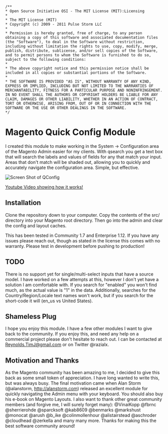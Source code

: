 
    /**
    * Open Source Initiative OSI - The MIT License (MIT):Licensing
    *
    * The MIT License (MIT)
    * Copyright (c) 2009 - 2011 Pulse Storm LLC
    *
    * Permission is hereby granted, free of charge, to any person obtaining a copy of this software and associated documentation files (the "Software"), to deal in the Software without restriction, including without limitation the rights to use, copy, modify, merge, publish, distribute, sublicense, and/or sell copies of the Software, and to permit persons to whom the Software is furnished to do so, subject to the following conditions:
    *
    * The above copyright notice and this permission notice shall be included in all copies or substantial portions of the Software.
    *
    * THE SOFTWARE IS PROVIDED "AS IS", WITHOUT WARRANTY OF ANY KIND, EXPRESS OR IMPLIED, INCLUDING BUT NOT LIMITED TO THE WARRANTIES OF MERCHANTABILITY, FITNESS FOR A PARTICULAR PURPOSE AND NONINFRINGEMENT. IN NO EVENT SHALL THE AUTHORS OR COPYRIGHT HOLDERS BE LIABLE FOR ANY CLAIM, DAMAGES OR OTHER LIABILITY, WHETHER IN AN ACTION OF CONTRACT, TORT OR OTHERWISE, ARISING FROM, OUT OF OR IN CONNECTION WITH THE SOFTWARE OR THE USE OR OTHER DEALINGS IN THE SOFTWARE.
    */


Magento Quick Config Module
===========================

I created this module to make working in the System -> Configuration area of the Magento Admin easier for my clients. With qsearch you get a text box that will search the labels and values of fields for any that match your input. Areas that don't match will be shaded out, allowing you to quickly and accurately navigate the configuration area. Simple, but effective.

![Screen Shot of QConfig](https://raw.github.com/tim-reynolds/magento-qconfig/master/screenshot.png)

[Youtube Video showing how it works!](http://www.youtube.com/watch?v=t683rxYvEYg)

Installation
------------

Clone the repository down to your computer. Copy the contents of the src/ directory into your Magento root directory. Then go into the admin and clear the config and layout caches.

This has been tested in Community 1.7 and Enterprise 1.12. If you have any issues please reach out, though as stated in the license this comes with no warranty. Please test in development before pushing to production!

TODO
----

There is no support yet for single/multi-select inputs that have a source model. I have worked on a few attempts at this, however I don't yet have a solution I am comfortable with. If you search for "enabled" you won't find much, as the actual value is "1" in the data. Additionally, searches for the Country/Region/Locale text names won't work, but if you search for the short-code it will (en_us vs United States).

Shameless Plug
--------------

I hope you enjoy this module. I have a few other modules I want to give back to the community. If you enjoy this, and need any help on a commercial project please don't hesitate to reach out. I can be contacted at Reynolds.TimJ@gmail.com or on Twitter @razialx.

Motivation and Thanks
---------------------

As the Magento community has been amazing to me, I decided to give this back as some small token of appreciation. I have long wanted to write this, but was always busy. The final motivation came when Alan Storm (@alanstorm, http://alanstorm.com) released an excellent module for quickly navigating the Admin menu with your keyboard. You should also buy his e-book on Magento Layouts. I also want to thank other great community members (and forgive me, I will surely forget many): @VinaiKopp @fbrnc @sherrierohde @sparcksoft @kab8609 @benmarks @markshust @monocat @arush @b_ike @colinmollenhour @alistairstead @aschroder @cloudhead @zerkella and many many more. Thanks for making this the best software community around!
